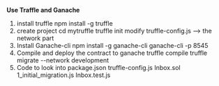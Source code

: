 **Use Traffle and Ganache**

1. install truffle
   npm install -g truffle
2. create project
    cd mytruffle
    truffle init
    modify truffle-config.js --> the network part
3. Install Ganache-cli
   npm install -g ganache-cli
   ganache-cli -p 8545
4. Compile and deploy the contract to ganache
   truffle compile
   truffle migrate --network development
5. Code to look into
   package.json 
   truffle-config.js
    Inbox.sol
    1_initial_migration.js
    Inbox.test.js

